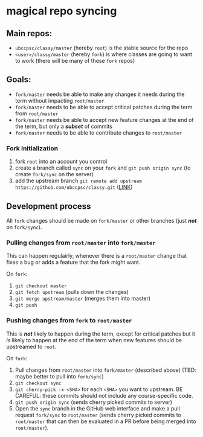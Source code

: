 
# magical repo syncing

## Main repos:

* `ubccpsc/classy/master` (hereby `root`) is the stable source for the repo
* `<user>/classy/master` (hereby `fork`) is where classes are going to want to work (there will be many of these `fork` repos)

## Goals:

* `fork/master` needs be able to make any changes it needs during the term without impacting `root/master`
* `fork/master` needs to be able to accept critical patches during the term from `root/master`
* `fork/master` needs be able to accept new feature changes at the end of the term, but only a ***subset*** of commits
* `fork/master` needs to be able to contribute changes to `root/master`

### Fork initialization

1. fork `root` into an account you control
1. create a branch called `sync` on your `fork` and `git push origin sync` (to create `fork/sync` on the server)
1. add the upstream branch `git remote add upstream https://github.com/ubccpsc/classy.git` ([LINK](https://help.github.com/articles/configuring-a-remote-for-a-fork/))

## Development process

All `fork` changes should be made on `fork/master` or other branches (just ***not*** on `fork/sync`).

### Pulling changes from `root/master` into `fork/master` 

This can happen regulairly, whenever there is a `root/master` change that fixes a bug or adds a feature that the fork might want.
 
On `fork`:
1. `git checkout master`
1. `git fetch upstream` (pulls down the changes)
1. `git merge upstream/master` (merges them into master)
1. `git push`

### Pushing changes from `fork` to `root/master`

This is ***not*** likely to happen during the term, except for critical patches but it _is_ likely to happen at the end of the term when new features should be upstreamed to `root`.

On `fork`: 
1. Pull changes from `root/master` into `fork/master` (described above) (TBD: maybe better to pull into `fork/sync`)
1. `git checkout sync`
1. `git cherry-pick -x <SHA>` for each `<SHA>` you want to upstream. BE CAREFUL: these commits should not include any course-specific code.
1. `git push origin sync` (sends cherry picked commits to server)
1. Open the `sync` branch in the GitHub web interface and make a pull request `fork/sync` to `root/master` (sends cherry picked commits to `root/master` that can then be evaluated in a PR before being merged into `root/master`).

